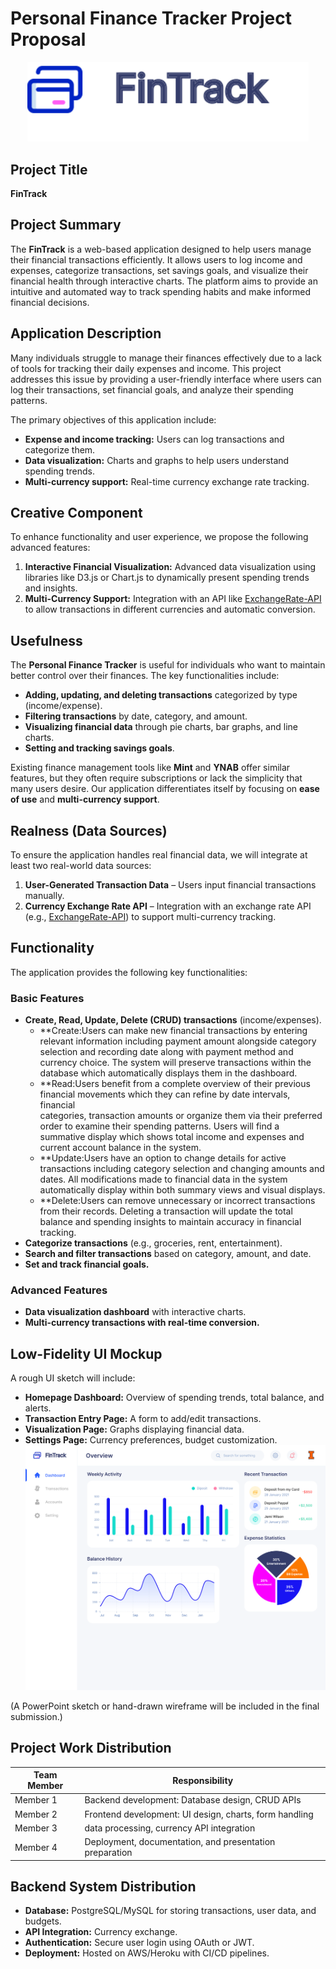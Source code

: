 # Personal Finance Tracker Project Proposal

<p align="center">
  <img src="assets/logo.svg" width="450">
</p>

## Project Title
**FinTrack**

## Project Summary
The **FinTrack** is a web-based application designed to help users manage their financial transactions efficiently. It allows users to log income and expenses, categorize transactions, set savings goals, and visualize their financial health through interactive charts. The platform aims to provide an intuitive and automated way to track spending habits and make informed financial decisions.

## Application Description
Many individuals struggle to manage their finances effectively due to a lack of tools for tracking their daily expenses and income. This project addresses this issue by providing a user-friendly interface where users can log their transactions, set financial goals, and analyze their spending patterns.

The primary objectives of this application include:
- **Expense and income tracking:** Users can log transactions and categorize them.
- **Data visualization:** Charts and graphs to help users understand spending trends.
- **Multi-currency support:** Real-time currency exchange rate tracking.

## Creative Component
To enhance functionality and user experience, we propose the following advanced features:
1. **Interactive Financial Visualization:** Advanced data visualization using libraries like D3.js or Chart.js to dynamically present spending trends and insights.
2. **Multi-Currency Support:** Integration with an API like [ExchangeRate-API](https://www.exchangerate-api.com/) to allow transactions in different currencies and automatic conversion.

## Usefulness
The **Personal Finance Tracker** is useful for individuals who want to maintain better control over their finances. The key functionalities include:
- **Adding, updating, and deleting transactions** categorized by type (income/expense).
- **Filtering transactions** by date, category, and amount.
- **Visualizing financial data** through pie charts, bar graphs, and line charts.
- **Setting and tracking savings goals**.

Existing finance management tools like **Mint** and **YNAB** offer similar features, but they often require subscriptions or lack the simplicity that many users desire. Our application differentiates itself by focusing on **ease of use** and **multi-currency support**.

## Realness (Data Sources)
To ensure the application handles real financial data, we will integrate at least two real-world data sources:
1. **User-Generated Transaction Data** – Users input financial transactions manually.
2. **Currency Exchange Rate API** – Integration with an exchange rate API (e.g., [ExchangeRate-API](https://www.exchangerate-api.com/)) to support multi-currency tracking.

## Functionality
The application provides the following key functionalities:
### **Basic Features**
- **Create, Read, Update, Delete (CRUD) transactions** (income/expenses).
  - **Create:Users can make new financial transactions by entering relevant information including payment amount alongside category   
  selection and recording date along with payment method and currency choice. The system will preserve transactions within the database 
  which automatically displays them in the dashboard.
  - **Read:Users benefit from a complete overview of their previous financial movements which they can refine by date intervals, financial   
  categories, transaction amounts or organize them via their preferred order to examine their spending patterns. Users will find a summative 
  display which shows total income and expenses and current account balance in the system.
  - **Update:Users have an option to change details for active transactions including category selection and changing amounts and dates. All 
  modifications made to financial data in the system automatically display within both summary views and visual displays.
  - **Delete:Users can remove unnecessary or incorrect transactions from their records. Deleting a transaction will update the total balance 
  and spending insights to maintain accuracy in financial tracking.
- **Categorize transactions** (e.g., groceries, rent, entertainment).
- **Search and filter transactions** based on category, amount, and date.
- **Set and track financial goals.**

### **Advanced Features**
- **Data visualization dashboard** with interactive charts.
- **Multi-currency transactions with real-time conversion.**

## Low-Fidelity UI Mockup
A rough UI sketch will include:
- **Homepage Dashboard:** Overview of spending trends, total balance, and alerts.
- **Transaction Entry Page:** A form to add/edit transactions.
- **Visualization Page:** Graphs displaying financial data.
- **Settings Page:** Currency preferences, budget customization.
![UI Mockup](assets/UI-mockup.svg)

(A PowerPoint sketch or hand-drawn wireframe will be included in the final submission.)

## Project Work Distribution
| Team Member | Responsibility |
|-------------|---------------|
| Member 1 | Backend development: Database design, CRUD APIs |
| Member 2 | Frontend development: UI design, charts, form handling |
| Member 3 | data processing, currency API integration |
| Member 4 | Deployment, documentation, and presentation preparation |

## Backend System Distribution
- **Database:** PostgreSQL/MySQL for storing transactions, user data, and budgets.
- **API Integration:** Currency exchange.
- **Authentication:** Secure user login using OAuth or JWT.
- **Deployment:** Hosted on AWS/Heroku with CI/CD pipelines.

